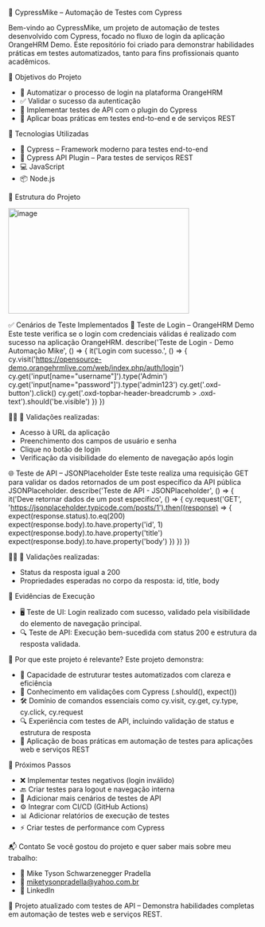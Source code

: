 🚀 CypressMike – Automação de Testes com Cypress

Bem-vindo ao CypressMike, um projeto de automação de testes desenvolvido com Cypress, focado no fluxo de login da aplicação OrangeHRM Demo. Este repositório foi criado para demonstrar habilidades práticas em testes automatizados, tanto para fins profissionais quanto acadêmicos.

📌 Objetivos do Projeto
- 🔐 Automatizar o processo de login na plataforma OrangeHRM
- ✅ Validar o sucesso da autenticação
- 🔧 Implementar testes de API com o plugin do Cypress
- 🧠 Aplicar boas práticas em testes end-to-end e de serviços REST

🧪 Tecnologias Utilizadas
- 🧬 Cypress – Framework moderno para testes end-to-end
- 🔌 Cypress API Plugin – Para testes de serviços REST
- 💻 JavaScript
- 📦 Node.js

📂 Estrutura do Projeto

<img width="363" height="212" alt="image" src="https://github.com/user-attachments/assets/cecf241c-7be6-4a7e-9586-6d412fe3d9c3" />



✅ Cenários de Teste Implementados
🔐 Teste de Login – OrangeHRM Demo
Este teste verifica se o login com credenciais válidas é realizado com sucesso na aplicação OrangeHRM.
describe('Teste de Login - Demo Automação Mike', () => {
  it('Login com sucesso.', () => {
    cy.visit('https://opensource-demo.orangehrmlive.com/web/index.php/auth/login')
    cy.get('input[name="username"]').type('Admin')
    cy.get('input[name="password"]').type('admin123')
    cy.get('.oxd-button').click()
    cy.get('.oxd-topbar-header-breadcrumb > .oxd-text').should('be.visible')
  })
})


📌 Validações realizadas:
- Acesso à URL da aplicação
- Preenchimento dos campos de usuário e senha
- Clique no botão de login
- Verificação da visibilidade do elemento de navegação após login

🌐 Teste de API – JSONPlaceholder
Este teste realiza uma requisição GET para validar os dados retornados de um post específico da API pública JSONPlaceholder.
describe('Teste de API - JSONPlaceholder', () => {
  it('Deve retornar dados de um post específico', () => {
    cy.request('GET', 'https://jsonplaceholder.typicode.com/posts/1').then((response) => {
      expect(response.status).to.eq(200)
      expect(response.body).to.have.property('id', 1)
      expect(response.body).to.have.property('title')
      expect(response.body).to.have.property('body')
    })
  })
})


📌 Validações realizadas:
- Status da resposta igual a 200
- Propriedades esperadas no corpo da resposta: id, title, body






📸 Evidências de Execução
- 🖥️ Teste de UI: Login realizado com sucesso, validado pela visibilidade do elemento de navegação principal.
- 🔍 Teste de API: Execução bem-sucedida com status 200 e estrutura da resposta validada.

💼 Por que este projeto é relevante?
Este projeto demonstra:
- 🧩 Capacidade de estruturar testes automatizados com clareza e eficiência
- 🧪 Conhecimento em validações com Cypress (.should(), expect())
- 🛠️ Domínio de comandos essenciais como cy.visit, cy.get, cy.type, cy.click, cy.request
- 🔍 Experiência com testes de API, incluindo validação de status e estrutura de resposta
- 📐 Aplicação de boas práticas em automação de testes para aplicações web e serviços REST

🚀 Próximos Passos
- ❌ Implementar testes negativos (login inválido)
- 🔙 Criar testes para logout e navegação interna
- 🔄 Adicionar mais cenários de testes de API
- ⚙️ Integrar com CI/CD (GitHub Actions)
- 📊 Adicionar relatórios de execução de testes
- ⚡ Criar testes de performance com Cypress

📬 Contato
Se você gostou do projeto e quer saber mais sobre meu trabalho:
- 👤 Mike Tyson Schwarzenegger Pradella
- 📧 miketysonpradella@yahoo.com.br
- 💼 LinkedIn

🔄 Projeto atualizado com testes de API – Demonstra habilidades completas em automação de testes web e serviços REST.



